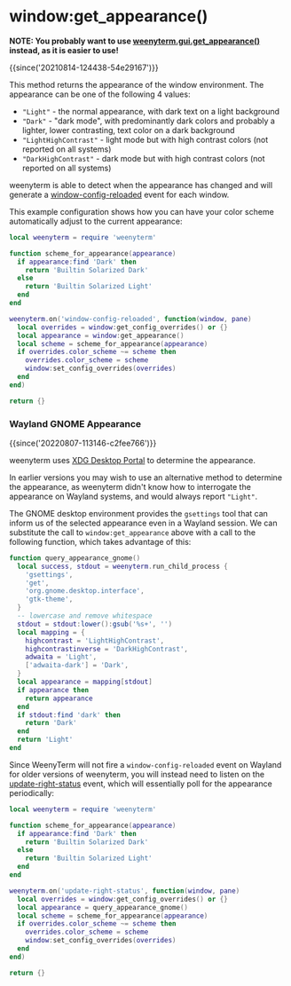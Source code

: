 # window:get_appearance()

**NOTE: You probably want to use [weenyterm.gui.get_appearance()](../weenyterm.gui/get_appearance.md) instead, as it is easier to use!**

{{since('20210814-124438-54e29167')}}

This method returns the appearance of the window environment.  The appearance
can be one of the following 4 values:

* `"Light"` - the normal appearance, with dark text on a light background
* `"Dark"` - "dark mode", with predominantly dark colors and probably a lighter, lower contrasting, text color on a dark background
* `"LightHighContrast"` - light mode but with high contrast colors (not reported on all systems)
* `"DarkHighContrast"` - dark mode but with high contrast colors (not reported on all systems)

weenyterm is able to detect when the appearance has changed and will generate a
[window-config-reloaded](../window-events/window-config-reloaded.md) event for
each window.

This example configuration shows how you can have your color scheme
automatically adjust to the current appearance:

```lua
local weenyterm = require 'weenyterm'

function scheme_for_appearance(appearance)
  if appearance:find 'Dark' then
    return 'Builtin Solarized Dark'
  else
    return 'Builtin Solarized Light'
  end
end

weenyterm.on('window-config-reloaded', function(window, pane)
  local overrides = window:get_config_overrides() or {}
  local appearance = window:get_appearance()
  local scheme = scheme_for_appearance(appearance)
  if overrides.color_scheme ~= scheme then
    overrides.color_scheme = scheme
    window:set_config_overrides(overrides)
  end
end)

return {}
```

### Wayland GNOME Appearance

{{since('20220807-113146-c2fee766')}}

weenyterm uses [XDG Desktop
Portal](https://flatpak.github.io/xdg-desktop-portal/) to determine the
appearance.

In earlier versions you may wish to use an alternative method to determine the
appearance, as weenyterm didn't know how to interrogate the appearance on Wayland
systems, and would always report `"Light"`.

The GNOME desktop environment provides the `gsettings` tool that can
inform us of the selected appearance even in a Wayland session. We can
substitute the call to `window:get_appearance` above with a call to the
following function, which takes advantage of this:

```lua
function query_appearance_gnome()
  local success, stdout = weenyterm.run_child_process {
    'gsettings',
    'get',
    'org.gnome.desktop.interface',
    'gtk-theme',
  }
  -- lowercase and remove whitespace
  stdout = stdout:lower():gsub('%s+', '')
  local mapping = {
    highcontrast = 'LightHighContrast',
    highcontrastinverse = 'DarkHighContrast',
    adwaita = 'Light',
    ['adwaita-dark'] = 'Dark',
  }
  local appearance = mapping[stdout]
  if appearance then
    return appearance
  end
  if stdout:find 'dark' then
    return 'Dark'
  end
  return 'Light'
end
```

Since WeenyTerm will not fire a `window-config-reloaded` event on Wayland for
older versions of weenyterm, you will instead need to listen on the
[update-right-status](../window-events/update-right-status.md) event, which
will essentially poll for the appearance periodically:

```lua
local weenyterm = require 'weenyterm'

function scheme_for_appearance(appearance)
  if appearance:find 'Dark' then
    return 'Builtin Solarized Dark'
  else
    return 'Builtin Solarized Light'
  end
end

weenyterm.on('update-right-status', function(window, pane)
  local overrides = window:get_config_overrides() or {}
  local appearance = query_appearance_gnome()
  local scheme = scheme_for_appearance(appearance)
  if overrides.color_scheme ~= scheme then
    overrides.color_scheme = scheme
    window:set_config_overrides(overrides)
  end
end)

return {}
```
